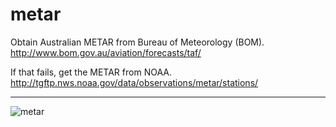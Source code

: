 # metar

Obtain Australian METAR from Bureau of Meteorology (BOM).
http://www.bom.gov.au/aviation/forecasts/taf/

If that fails, get the METAR from NOAA.
http://tgftp.nws.noaa.gov/data/observations/metar/stations/

----

![metar](https://i.imgur.com/VGTogB8.gif)
